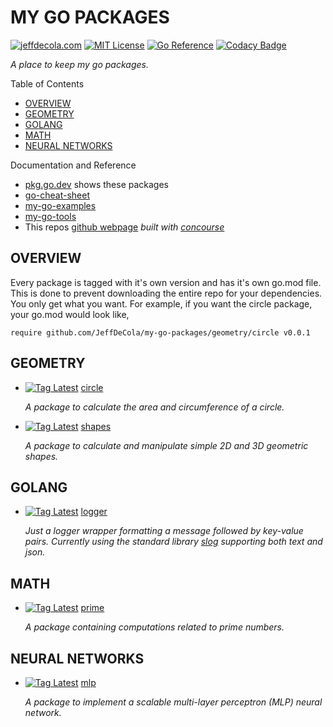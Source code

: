 # MY GO PACKAGES

[![jeffdecola.com](https://img.shields.io/badge/website-jeffdecola.com-blue)](https://jeffdecola.com)
[![MIT License](https://img.shields.io/:license-mit-blue.svg)](https://jeffdecola.mit-license.org)
[![Go Reference](https://pkg.go.dev/badge/github.com/JeffDeCola/my-go-packages.svg)](https://pkg.go.dev/github.com/JeffDeCola/my-go-packages)
[![Codacy Badge](https://app.codacy.com/project/badge/Grade/81d46645ebab4477a8de9ef18b0c0ee2)](https://app.codacy.com/gh/JeffDeCola/my-go-packages/dashboard?utm_source=gh&utm_medium=referral&utm_content=&utm_campaign=Badge_grade)

_A place to keep my go packages._

Table of Contents

* [OVERVIEW](https://github.com/JeffDeCola/my-go-packages#overview)
* [GEOMETRY](https://github.com/JeffDeCola/my-go-packages#geometry)
* [GOLANG](https://github.com/JeffDeCola/my-go-packages#golang)
* [MATH](https://github.com/JeffDeCola/my-go-packages#math)
* [NEURAL NETWORKS](https://github.com/JeffDeCola/my-go-packages#neural-networks)

Documentation and Reference

* [pkg.go.dev](https://pkg.go.dev/github.com/JeffDeCola/my-go-packages)
  shows these packages
* [go-cheat-sheet](https://github.com/JeffDeCola/my-cheat-sheets/tree/master/software/development/languages/go-cheat-sheet)
* [my-go-examples](https://github.com/JeffDeCola/my-go-examples)
* [my-go-tools](https://github.com/JeffDeCola/my-go-tools)
* This repos
  [github webpage](https://jeffdecola.github.io/my-go-packages/)
  _built with
  [concourse](https://github.com/JeffDeCola/my-go-packages/blob/master/ci-README.md)_

## OVERVIEW

Every package is tagged with it's own version and has it's
own go.mod file. This is done to prevent downloading the entire repo for
your dependencies. You only get what you want.
For example, if you want the circle package, your go.mod would look like,

```text
require github.com/JeffDeCola/my-go-packages/geometry/circle v0.0.1
```

## GEOMETRY

* [![Tag Latest](https://img.shields.io/badge/v0.0.1-blue)](https://github.com/JeffDeCola/my-go-packages/releases/tag/geometry/circle/v0.0.1)
  [circle](https://github.com/JeffDeCola/my-go-packages/tree/master/geometry/circle)

  _A package to calculate the area and circumference of a circle._

* [![Tag Latest](https://img.shields.io/badge/v0.0.1-blue)](https://github.com/JeffDeCola/my-go-packages/releases/tag/geometry/shapes/v0.0.1)
  [shapes](https://github.com/JeffDeCola/my-go-packages/tree/master/geometry/shapes)

  _A package to calculate and manipulate simple 2D and 3D geometric shapes._

## GOLANG

* [![Tag Latest](https://img.shields.io/badge/v0.1.5-blue)](https://github.com/JeffDeCola/my-go-packages/releases/tag/golang/logger/v0.1.5)
  [logger](https://github.com/JeffDeCola/my-go-packages/tree/master/golang/logger)

  _Just a logger wrapper formatting a message followed
  by key-value pairs.
  Currently using the standard library
  [slog](https://pkg.go.dev/log/slog)
  supporting both text and json._

## MATH

* [![Tag Latest](https://img.shields.io/badge/v0.0.1-blue)](https://github.com/JeffDeCola/my-go-packages/releases/tag/math/prime/v0.0.1)
  [prime](https://github.com/JeffDeCola/my-go-packages/tree/master/math/prime)

  _A package containing computations related to prime numbers._

## NEURAL NETWORKS

* [![Tag Latest](https://img.shields.io/badge/v0.0.1-blue)](https://github.com/JeffDeCola/my-go-packages/releases/tag/neural-networks/mlp/v0.0.1)
  [mlp](https://github.com/JeffDeCola/my-go-packages/tree/master/neural-networks/mlp)

  _A package to implement a scalable multi-layer
  perceptron (MLP) neural network._
